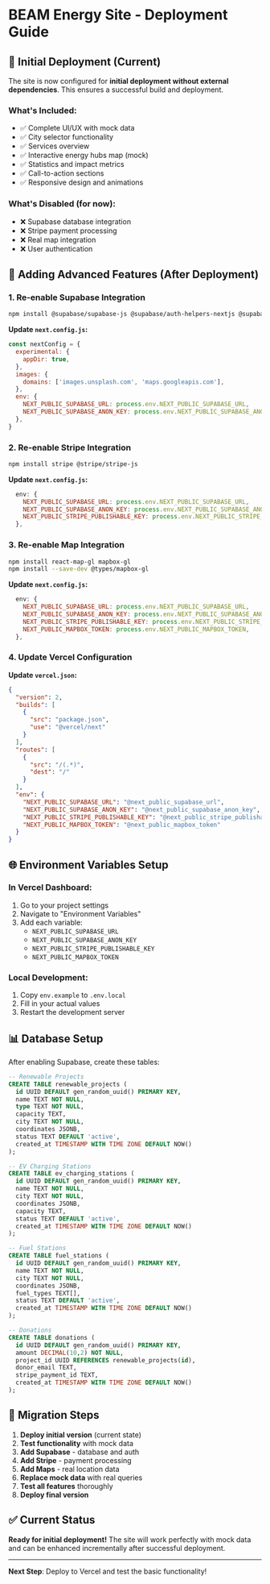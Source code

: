 # BEAM Energy Site - Deployment Guide

## 🚀 Initial Deployment (Current)

The site is now configured for **initial deployment without external dependencies**. This ensures a successful build and deployment.

### What's Included:
- ✅ Complete UI/UX with mock data
- ✅ City selector functionality
- ✅ Services overview
- ✅ Interactive energy hubs map (mock)
- ✅ Statistics and impact metrics
- ✅ Call-to-action sections
- ✅ Responsive design and animations

### What's Disabled (for now):
- ❌ Supabase database integration
- ❌ Stripe payment processing
- ❌ Real map integration
- ❌ User authentication

## 🔧 Adding Advanced Features (After Deployment)

### 1. Re-enable Supabase Integration

```bash
npm install @supabase/supabase-js @supabase/auth-helpers-nextjs @supabase/auth-helpers-react
```

**Update `next.config.js`:**
```javascript
const nextConfig = {
  experimental: {
    appDir: true,
  },
  images: {
    domains: ['images.unsplash.com', 'maps.googleapis.com'],
  },
  env: {
    NEXT_PUBLIC_SUPABASE_URL: process.env.NEXT_PUBLIC_SUPABASE_URL,
    NEXT_PUBLIC_SUPABASE_ANON_KEY: process.env.NEXT_PUBLIC_SUPABASE_ANON_KEY,
  },
}
```

### 2. Re-enable Stripe Integration

```bash
npm install stripe @stripe/stripe-js
```

**Update `next.config.js`:**
```javascript
  env: {
    NEXT_PUBLIC_SUPABASE_URL: process.env.NEXT_PUBLIC_SUPABASE_URL,
    NEXT_PUBLIC_SUPABASE_ANON_KEY: process.env.NEXT_PUBLIC_SUPABASE_ANON_KEY,
    NEXT_PUBLIC_STRIPE_PUBLISHABLE_KEY: process.env.NEXT_PUBLIC_STRIPE_PUBLISHABLE_KEY,
  },
```

### 3. Re-enable Map Integration

```bash
npm install react-map-gl mapbox-gl
npm install --save-dev @types/mapbox-gl
```

**Update `next.config.js`:**
```javascript
  env: {
    NEXT_PUBLIC_SUPABASE_URL: process.env.NEXT_PUBLIC_SUPABASE_URL,
    NEXT_PUBLIC_SUPABASE_ANON_KEY: process.env.NEXT_PUBLIC_SUPABASE_ANON_KEY,
    NEXT_PUBLIC_STRIPE_PUBLISHABLE_KEY: process.env.NEXT_PUBLIC_STRIPE_PUBLISHABLE_KEY,
    NEXT_PUBLIC_MAPBOX_TOKEN: process.env.NEXT_PUBLIC_MAPBOX_TOKEN,
  },
```

### 4. Update Vercel Configuration

**Update `vercel.json`:**
```json
{
  "version": 2,
  "builds": [
    {
      "src": "package.json",
      "use": "@vercel/next"
    }
  ],
  "routes": [
    {
      "src": "/(.*)",
      "dest": "/"
    }
  ],
  "env": {
    "NEXT_PUBLIC_SUPABASE_URL": "@next_public_supabase_url",
    "NEXT_PUBLIC_SUPABASE_ANON_KEY": "@next_public_supabase_anon_key",
    "NEXT_PUBLIC_STRIPE_PUBLISHABLE_KEY": "@next_public_stripe_publishable_key",
    "NEXT_PUBLIC_MAPBOX_TOKEN": "@next_public_mapbox_token"
  }
}
```

## 🌐 Environment Variables Setup

### In Vercel Dashboard:
1. Go to your project settings
2. Navigate to "Environment Variables"
3. Add each variable:
   - `NEXT_PUBLIC_SUPABASE_URL`
   - `NEXT_PUBLIC_SUPABASE_ANON_KEY`
   - `NEXT_PUBLIC_STRIPE_PUBLISHABLE_KEY`
   - `NEXT_PUBLIC_MAPBOX_TOKEN`

### Local Development:
1. Copy `env.example` to `.env.local`
2. Fill in your actual values
3. Restart the development server

## 📊 Database Setup

After enabling Supabase, create these tables:

```sql
-- Renewable Projects
CREATE TABLE renewable_projects (
  id UUID DEFAULT gen_random_uuid() PRIMARY KEY,
  name TEXT NOT NULL,
  type TEXT NOT NULL,
  capacity TEXT,
  city TEXT NOT NULL,
  coordinates JSONB,
  status TEXT DEFAULT 'active',
  created_at TIMESTAMP WITH TIME ZONE DEFAULT NOW()
);

-- EV Charging Stations
CREATE TABLE ev_charging_stations (
  id UUID DEFAULT gen_random_uuid() PRIMARY KEY,
  name TEXT NOT NULL,
  city TEXT NOT NULL,
  coordinates JSONB,
  capacity TEXT,
  status TEXT DEFAULT 'active',
  created_at TIMESTAMP WITH TIME ZONE DEFAULT NOW()
);

-- Fuel Stations
CREATE TABLE fuel_stations (
  id UUID DEFAULT gen_random_uuid() PRIMARY KEY,
  name TEXT NOT NULL,
  city TEXT NOT NULL,
  coordinates JSONB,
  fuel_types TEXT[],
  status TEXT DEFAULT 'active',
  created_at TIMESTAMP WITH TIME ZONE DEFAULT NOW()
);

-- Donations
CREATE TABLE donations (
  id UUID DEFAULT gen_random_uuid() PRIMARY KEY,
  amount DECIMAL(10,2) NOT NULL,
  project_id UUID REFERENCES renewable_projects(id),
  donor_email TEXT,
  stripe_payment_id TEXT,
  created_at TIMESTAMP WITH TIME ZONE DEFAULT NOW()
);
```

## 🔄 Migration Steps

1. **Deploy initial version** (current state)
2. **Test functionality** with mock data
3. **Add Supabase** - database and auth
4. **Add Stripe** - payment processing
5. **Add Maps** - real location data
6. **Replace mock data** with real queries
7. **Test all features** thoroughly
8. **Deploy final version**

## ✅ Current Status

**Ready for initial deployment!** The site will work perfectly with mock data and can be enhanced incrementally after successful deployment.

---

**Next Step**: Deploy to Vercel and test the basic functionality!
